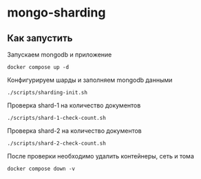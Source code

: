 # mongo-sharding

## Как запустить

Запускаем mongodb и приложение

```shell
docker compose up -d
```

Конфигурируем шарды и заполняем mongodb данными

```shell
./scripts/sharding-init.sh
```

Проверка shard-1 на количество документов

```shell
./scripts/shard-1-check-count.sh
```

Проверка shard-2 на количество документов

```shell
./scripts/shard-2-check-count.sh
```

После проверки необходимо удалить контейнеры, сеть и тома

```shell
docker compose down -v
```
